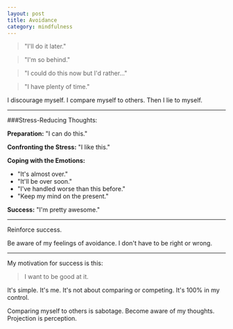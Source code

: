 ```yaml
---
layout: post
title: Avoidance
category: mindfulness
---
```


>"I'll do it later."

>"I'm so behind."

>"I could do this now but I'd rather..."

>"I have plenty of time."

I discourage myself. I compare myself to others. Then I lie to myself. 

---

###Stress-Reducing Thoughts:

**Preparation:** "I can do this."

**Confronting the Stress:** "I like this."

**Coping with the Emotions:**

* "It's almost over."
* "It'll be over soon."
* "I've handled worse than this before."
* "Keep my mind on the present."

**Success:** "I'm pretty awesome."

---

Reinforce success.

Be aware of my feelings of avoidance. I don't have to be right or wrong.

---

My motivation for success is this:

> I want to be good at it.

It's simple. It's me. It's not about comparing or competing. It's 100% in my control.

Comparing myself to others is sabotage. Become aware of my thoughts. Projection is perception.